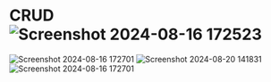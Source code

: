 # CRUD![Screenshot 2024-08-16 172523](https://github.com/user-attachments/assets/c89724b4-113d-484b-8382-35db8865fab4)
![Screenshot 2024-08-16 172701](https://github.com/user-attachments/assets/3d27fdac-8599-4d75-b4f7-3e5a0a3f75b5)
![Screenshot 2024-08-20 141831](https://github.com/user-attachments/assets/e86d9007-e556-4c2c-a74a-dfd96ad4f5a0)
![Screenshot 2024-08-16 172701](https://github.com/user-attachments/assets/1dc926e5-0894-4f77-8b12-5aef05f30e9a)

